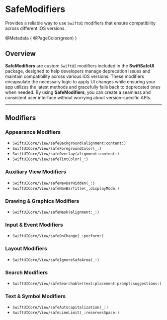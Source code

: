 # SafeModifiers

Provides a reliable way to use `SwiftUI` modifiers that ensure compatibility across different iOS versions.

@Metadata {
    @PageColor(green)
}


## Overview
**SafeModifiers** are custom `SwiftUI` modifiers included in the **SwiftSafeUI** package, designed to help developers manage deprecation issues and maintain compatibility across various iOS versions. These modifiers encapsulate the necessary logic to apply UI changes while ensuring your app utilizes the latest methods and gracefully falls back to deprecated ones when needed. By using **SafeModifiers**, you can create a seamless and consistent user interface without worrying about version-specific APIs.


***


## Modifiers

### Appearance Modifiers

- ``SwiftUICore/View/safeBackground(alignment:content:)``
- ``SwiftUICore/View/safeForegroundColor(_:)``
- ``SwiftUICore/View/safeOverlay(alignment:content:)``
- ``SwiftUICore/View/safeTintColor(_:)``

### Auxiliary View Modifiers

- ``SwiftUICore/View/safeNavBarHidden(_:)``
- ``SwiftUICore/View/safeNavBarTitle(_:displayMode:)``

### Drawing & Graphics Modifiers

- ``SwiftUICore/View/safeMask(alignment:_:)``

### Input & Event Modifiers

- ``SwiftUICore/View/safeOnChange(_:perform:)``

### Layout Modifiers

- ``SwiftUICore/View/safeIgnoreSafeArea(_:)``

### Search Modifiers

- ``SwiftUICore/View/safeSearchable(text:placement:prompt:suggestions:)``

### Text & Symbol Modifiers

- ``SwiftUICore/View/safeAutocapitalization(_:)``
- ``SwiftUICore/View/safeLineLimit(_:reservesSpace:)``
